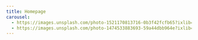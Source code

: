 ```yaml
---
title: Homepage
carousel:
  - https://images.unsplash.com/photo-1521170813716-0b3f42fcfb65?ixlib=rb-1.2.1&ixid=MXwxMjA3fDB8MHxwaG90by1wYWdlfHx8fGVufDB8fHw%3D&auto=format&fit=crop&w=2100&q=80
  - https://images.unsplash.com/photo-1474533883693-59a44dbb964e?ixlib=rb-1.2.1&ixid=MXwxMjA3fDB8MHxwaG90by1wYWdlfHx8fGVufDB8fHw%3D&auto=format&fit=crop&w=2100&q=80
---
```

